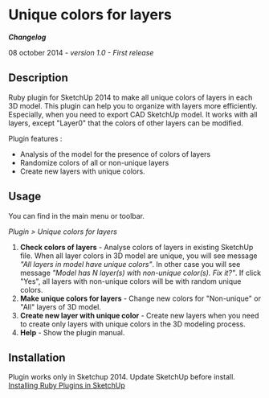 Unique colors for layers
====================

**_Changelog_**

08 october 2014 - *version 1.0 - First release*


Description
-----------
Ruby plugin for SketchUp 2014 to make all unique colors of layers in each 3D model. This plugin can help you to organize with layers more efficiently. Especially, when you need to export CAD SketchUp model. It works with all
layers, except "Layer0" that the colors of other layers can be modified.

Plugin features :

* Analysis of the model for the presence of colors of layers 
* Randomize colors of all or non-unique layers
* Create new layers with unique colors.

Usage
-------
You can find in the main menu or toolbar.

*Plugin \> Unique colors for layers*

1. **Check colors of layers** - Analyse colors of layers in existing SketchUp file. When all layer colors in 3D model are unique, you will see message *"All layers in model have unique colors"*. In other case you will see message *"Model has N layer(s) with non-unique color(s). Fix it?"*. If click "Yes", all layers with non-unique colors will be with random unique colors.
2. **Make unique colors for layers** - Change new colors for "Non-unique" or "All" layers of 3D model.
3. **Create new layer with unique color** - Create new layers when you need to create only layers with unique colors in the 3D modeling process.
4. **Help** - Show the plugin manual.

##### 

Installation
-----------
Plugin works only in Sketchup 2014. Update SketchUp before install.
[Installing Ruby Plugins in SketchUp](http://help.sketchup.com/en/article/38583)